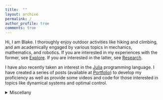 ```yaml
---
title:  ""
layout: archive
permalink: /
author_profile: true
comments: true
---
```


Hi, I am Blake. I thoroughly enjoy outdoor activities like hiking and climbing, and am academically engaged by various topics in mechanics, mathematics, and robotics. If you are interested in my experiences with the former, see <a href="https://blakerbuchanan.github.io/Explore/">Explore</a>. If you are interested in the latter, see <a href="https://blakerbuchanan.github.io/Research/">Research</a>. 

I have also recently taken an interest in the <a href="https://julialang.org/">Julia</a> programming language. I have created a series of posts (available at <a href="https://blakerbuchanan.github.io/portfolio/">Portfolio</a>) to develop my proficiency as well as provide some videos and code for those interested in topics like dynamical systems and optimal control.

<details>
  <summary>Miscellany</summary>
  <p>A three-dimensional fractal called the <a href="https://en.wikipedia.org/wiki/Mandelbulb">Mandelbulb</a> exists and it is beautiful. I find it difficult to stop eating Trader Joe's almond butter granola. </p>
